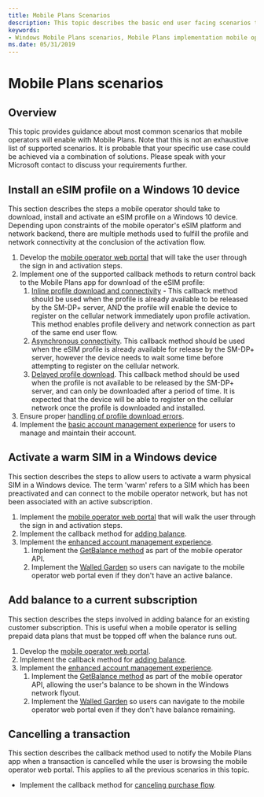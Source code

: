 ```yaml
---
title: Mobile Plans Scenarios
description: This topic describes the basic end user facing scenarios that mobile operators can implement.
keywords:
- Windows Mobile Plans scenarios, Mobile Plans implementation mobile operators
ms.date: 05/31/2019
---
```


# Mobile Plans scenarios

## Overview

This topic provides guidance about most common scenarios that mobile operators will enable with Mobile Plans. Note that this is not an exhaustive list of supported scenarios. It is probable that your specific use case could be achieved via a combination of solutions. Please speak with your Microsoft contact to discuss your requirements further.

## Install an eSIM profile on a Windows 10 device

This section describes the steps a mobile operator should take to download, install and activate an eSIM profile on a Windows 10 device. Depending upon constraints of the mobile operator's eSIM platform and network backend, there are multiple methods used to fulfill the profile and network connectivity at the conclusion of the activation flow.

1. Develop the [mobile operator web portal](mobile-plans-web-portal.md#web-portal-interface-for-esim-enabled-devices) that will take the user through the sign in and activation steps.
2. Implement one of the supported callback methods to return control back to the Mobile Plans app for download of the eSIM profile:
   1. [Inline profile download and connectivity](mobile-plans-callback-notifications.md#inline-profile-download-and-connectivity) - This callback method should be used when the profile is already available to be released by the SM-DP+ server, AND the profile will enable the device to register on the cellular network immediately upon profile activation. This method enables profile delivery and network connection as part of the same end user flow.
   2. [Asynchronous connectivity](mobile-plans-callback-notifications.md#asynchronous-connectivity). This callback method should be used when the eSIM profile is already available for release by the SM-DP+ server, however the device needs to wait some time before attempting to register on the cellular network.
   3. [Delayed profile download](mobile-plans-callback-notifications.md#delayed-esim-profile-download-and-activation). This callback method should be used when the profile is not available to be released by the SM-DP+ server, and can only be downloaded after a period of time. It is expected that the device will be able to register on the cellular network once the profile is downloaded and installed.
3. Ensure proper [handling of profile download errors](mobile-plans-eSIM-error-handling.md).
4. Implement the [basic account management experience](mobile-plans-account-management.md#basic-account-management-experience) for users to manage and maintain their account.

## Activate a warm SIM in a Windows device

This section describes the steps to allow users to activate a warm physical SIM in a Windows device. The term 'warm' refers to a SIM which has been preactivated and can connect to the mobile operator network, but has not been associated with an active subscription.

1. Implement the [mobile operator web portal](mobile-plans-web-portal.md#web-portal-interface-for-physical-sims) that will walk the user through the sign in and activation steps.
2. Implement the callback method for [adding balance](mobile-plans-callback-notifications.md#adding-balance).
3. Implement the [enhanced account management experience](mobile-plans-account-management.md#enhanced-account-management-experience).
   1. Implement the [GetBalance method](mobile-plans-account-management.md#getbalance-api) as part of the mobile operator API.
   2. Implement the [Walled Garden](mobile-plans-walled-garden.md) so users can navigate to the mobile operator web portal even if they don't have an active balance.

## Add balance to a current subscription

This section describes the steps involved in adding balance for an existing customer subscription. This is useful when a mobile operator is selling prepaid data plans that must be topped off when the balance runs out.

1. Develop the [mobile operator web portal](mobile-plans-web-portal.md).
2. Implement the callback method for [adding balance](mobile-plans-callback-notifications.md#adding-balance).
3. Implement the [enhanced account management experience](mobile-plans-account-management.md#enhanced-account-management-experience).
   1. Implement the [GetBalance method](mobile-plans-account-management.md#getbalance-api) as part of the mobile operator API, allowing the user's balance to be shown in the Windows network flyout.
   2. Implement the [Walled Garden](mobile-plans-walled-garden.md) so users can navigate to the mobile operator web portal even if they don't have balance remaining.

## Cancelling a transaction

This section describes the callback method used to notify the Mobile Plans app when a transaction is cancelled while the user is browsing the mobile operator web portal. This applies to all the previous scenarios in this topic.

- Implement the callback method for [canceling purchase flow](mobile-plans-callback-notifications.md#canceling-purchase-flow).
